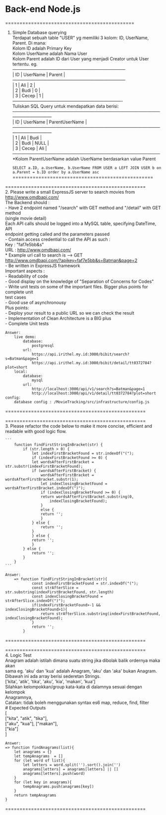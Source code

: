 Back-end Node.js
============================

=============================================
1. Simple Database querying<br/>
    Terdapat sebuah table "USER" yg memiliki 3 kolom: ID, UserName, Parent. Di mana:<br/>
    Kolom ID adalah Primary Key<br/>
    Kolom UserName adalah Nama User<br/>
    Kolom Parent adalah ID dari User yang menjadi Creator untuk User tertentu. eg.<br/>
    ——————————————————————————<br/>
    | ID | UserName | Parent |<br/>
    ——————————————————————————<br/>
    | 1 | Ali | 2 |<br/>
    | 2 | Budi | 0 |<br/>
    | 3 | Cecep | 1 |<br/>
    —————————————————————————-<br/>
    Tuliskan SQL Query untuk mendapatkan data berisi:<br/>
    ———————————————————————————————————————————<br/>
    | ID | UserName | ParentUserName |<br/>
    ———————————————————————————————————————————<br/>
    | 1 | Ali | Budi |<br/>
    | 2 | Budi | NULL |<br/>
    | 3 | Cecep | Ali |<br/>
    ——————————————————————————————————<br/>
    *Kolom ParentUserName adalah UserName berdasarkan value Parent<br/>

    ```SELECT a.ID, a.UserName, b.UserName FROM USER a LEFT JOIN USER b on a.Parent = b.ID order by a.UserName asc```<br/>
=================================================<br/>

=================================================<br/>
2. Please write a small ExpressJS server to search movies from<br/>
    http://www.omdbapi.com/<br/>
    The Backend should :<br/>
    - Have 2 endpoint named "/search" with GET method and "/detail" with GET method<br/>
    (single movie detail)<br/>
    Each API calls should be logged into a MySQL table, specifying DateTime, API<br/>
    endpoint getting called and the parameters passed<br/>
    - Contain access credential to call the API as such :<br/>
    Key : "faf7e5bb&s"<br/>
    URL : http://www.omdbapi.com/<br/>
    * Example url call to search is --> GET<br/>
    http://www.omdbapi.com/?apikey=faf7e5bb&s=Batman&page=2<br/>
    - Be written in ExpressJS framework<br/>
    Important aspects :<br/>
    - Readability of code<br/>
    - Good display on the knowledge of "Separation of Concerns for Codes"<br/>
    - Write unit tests on some of the important files. Bigger plus points for complete unit<br/>
    test cases<br/>
    - Good use of asynchronousy<br/>
    Plus points:<br/>
    - Deploy your result to a public URL so we can check the result<br/>
    - Implementation of Clean Architecture is a BIG plus<br/>
    - Complete Unit tests<br/>

    Answer:
        live demo: 
            database: 
                postgresql
            url:
                https://api.irithel.my.id:3000/bibit/search?s=Batman&page=1
                https://api.irithel.my.id:3000/bibit/detail/tt0372784?plot=short
        local:
            database:
                mysql
            url:
                http://localhost:3000/api/v1/search?s=Batman&page=1
                http://localhost:3000/api/v1/detail/tt0372784?plot=short
    config: 
        database config : /MovieTracking/src/infrastructure/config.js

=================================================

=================================================<br/>
3. Please refactor the code below to make it more concise, efficient and readable with good logic flow.

    ```
        function findFirstStringInBracket(str) {
            if (str.length > 0) {
                let indexFirstBracketFound = str.indexOf("(");
                if (indexFirstBracketFound >= 0) {
                let wordsAfterFirstBracket = str.substr(indexFirstBracketFound);
                if (wordsAfterFirstBracket) {
                    wordsAfterFirstBracket = wordsAfterFirstBracket.substr(1);
                    let indexClosingBracketFound = wordsAfterFirstBracket.indexOf(")");
                    if (indexClosingBracketFound >= 0) {
                    return wordsAfterFirstBracket.substring(0,
                        indexClosingBracketFound);
                    }
                    else {
                    return '';
                    }
                } else {
                    return '';
                }
                } else {
                return '';
                }
            } else {
                return '';
            }
        }
    ```

    Answer:
        => function findFirstStringInBracket(str){
                const indexFirstBracketFound = str.indexOf("(");
                const strAfterSlice = str.substring(indexFirstBracketFound, str.length)
                const indexClosingBracketFound = strAfterSlice.indexOf(")");
                if(indexFirstBracketFound>-1 && indexClosingBracketFound>1){
                    return strAfterSlice.substring(indexFirstBracketFound, indexClosingBracketFound);
                }
                return '';
            } 
=================================================

=================================================<br/>
4. Logic Test<br/>
    Anagram adalah istilah dimana suatu string jika dibolak balik ordernya maka akan<br/>
    sama eg. 'aku' dan 'kua' adalah Anagram, 'aku' dan 'aka' bukan Anagram.<br/>
    Dibawah ini ada array berisi sederetan Strings.<br/>
    ['kita', 'atik', 'tika', 'aku', 'kia', 'makan', 'kua']<br/>
    Silahkan kelompokkan/group kata-kata di dalamnya sesuai dengan kelompok<br/>
    Anagramnya,<br/>
    Catatan: tidak boleh menggunakan syntax es6 map, reduce, find, filter<br/>
    # Expected Outputs<br/>
    [<br/>
    ["kita", "atik", "tika"],<br/>
    ["aku", "kua"],
    ["makan"],<br/>
    ["kia"]<br/>
    ]<br/>

    Answer:
    => function findAnagrams(list){
        let anagrams = {}
        let tempAnagrams  = []
        for (let word of list){
            let letters = word.split('').sort().join('')
            anagrams[letters] = anagrams[letters] || []
            anagrams[letters].push(word)
        }
        for (let key in anagrams){
            tempAnagrams.push(anagrams[key])
        }
        return tempAnagrams
    }
=================================================